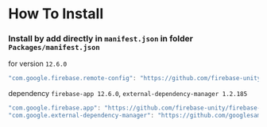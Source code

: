 # How To Install

### Install by add directly in `manifest.json` in folder `Packages/manifest.json`

for version `12.6.0`
```csharp
"com.google.firebase.remote-config": "https://github.com/firebase-unity/firebase-remote-config.git#12.6.0",
```


dependency `firebase-app 12.6.0`, `external-dependency-manager 1.2.185`
```csharp
"com.google.firebase.app": "https://github.com/firebase-unity/firebase-app.git#12.6.0",
"com.google.external-dependency-manager": "https://github.com/googlesamples/unity-jar-resolver.git?path=upm#v1.2.185",
```
